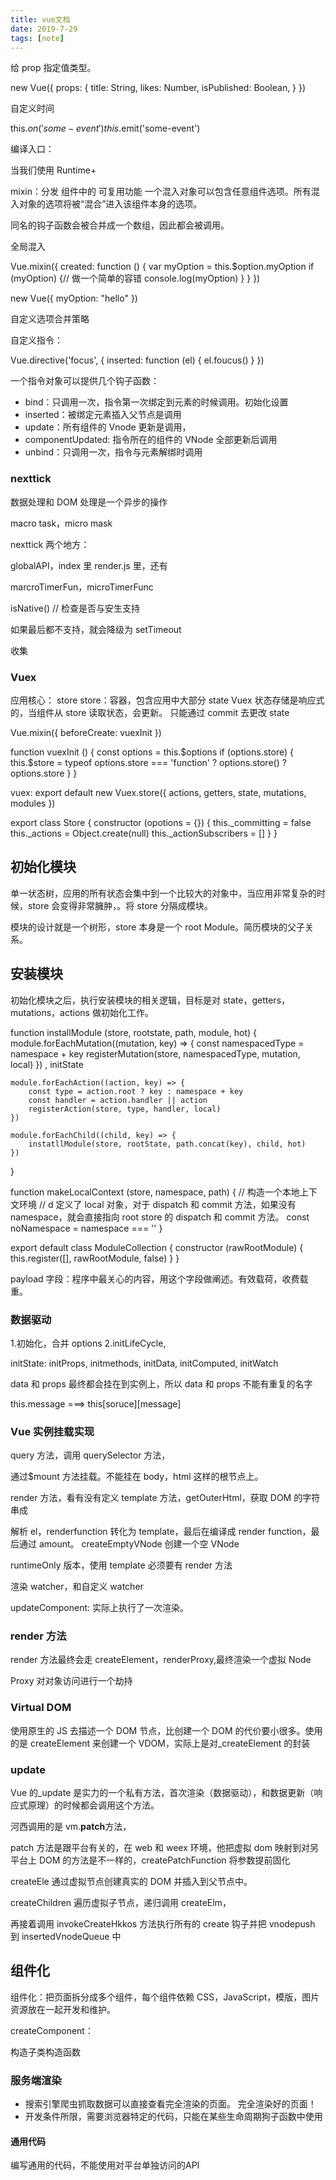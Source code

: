 ```yaml
---
title: vue文档
date: 2019-7-29
tags: [note]
---
```


给 prop 指定值类型。

new Vue({
props: {
title: String,
likes: Number,
isPublished: Boolean,
}
})

自定义时间

this.$on('some-event')
this.$emit('some-event')

编译入口：

当我们使用 Runtime+

mixin：分发 组件中的 可复用功能 一个混入对象可以包含任意组件选项。所有混入对象的选项将被“混合”进入该组件本身的选项。

同名的钩子函数会被合并成一个数组，因此都会被调用。

全局混入

Vue.mixin({
created: function () {
var myOption = this.\$option.myOption
if (myOption) {// 做一个简单的容错
console.log(myOption)
}
}
})

new Vue({
myOption: "hello"
})

自定义选项合并策略

自定义指令：

Vue.directive('focus', {
inserted: function (el) {
el.foucus()
}
})

一个指令对象可以提供几个钩子函数：

- bind：只调用一次，指令第一次绑定到元素的时候调用。初始化设置
- inserted：被绑定元素插入父节点是调用
- update：所有组件的 Vnode 更新是调用，
- componentUpdated: 指令所在的组件的 VNode 全部更新后调用
- unbind：只调用一次，指令与元素解绑时调用

### nexttick

数据处理和 DOM 处理是一个异步的操作

macro task，micro mask

nexttick 两个地方：

globalAPI，index 里
render.js 里，还有

marcroTimerFun，microTimerFunc

isNative() // 检查是否与安生支持

如果最后都不支持，就会降级为 setTimeout

收集

### Vuex

应用核心： store
store：容器，包含应用中大部分 state
Vuex 状态存储是响应式的，当组件从 store 读取状态，会更新。
只能通过 commit 去更改 state

Vue.mixin({
beforeCreate: vuexInit
})

function vuexInit () {
const options = this.$options
    if (options.store) {
        this.$store = typeof options.store === 'function' ? options.store() ? options.store
}
}

vuex:
export default new Vuex.store({
actions,
getters,
state,
mutations,
modules
})

export class Store {
constructor (opotions = {}) {
this.\_committing = false
this.\_actions = Object.create(null)
this.\_actionSubscribers = []
}
}

## 初始化模块

单一状态树，应用的所有状态会集中到一个比较大的对象中，当应用非常复杂的时候，store 会变得非常臃肿，。将 store 分隔成模块。

模块的设计就是一个树形，store 本身是一个 root Module。简历模块的父子关系。

## 安装模块

初始化模块之后，执行安装模块的相关逻辑，目标是对 state，getters，mutations，actions 做初始化工作。

function installModule (store, rootstate, path, module, hot) {
module.forEachMutation((mutation, key) => {
const namespacedType = namespace + key
registerMutation(store, namespacedType, mutation, local)
})
, initState

    module.forEachAction((action, key) => {
        const type = action.root ? key : namespace + key
        const handler = action.handler || action
        registerAction(store, type, handler, local)
    })

    module.forEachChild((child, key) => {
        instatllModule(store, rootState, path.concat(key), child, hot)
    })

}

function makeLocalContext (store, namespace, path) { // 构造一个本地上下文环境
// d 定义了 local 对象，对于 dispatch 和 commit 方法，如果没有 namespace，就会直接指向 root store 的 dispatch 和 commit 方法。
const noNamespace = namespace === ''
}

export default class ModuleCollection {
    constructor (rawRootModule) {
        this.register([], rawRootModule, false)
    }
}

payload 字段：程序中最关心的内容，用这个字段做阐述。有效载荷，收费载重。

### 数据驱动

1.初始化，合并 options
2.initLifeCycle,

initState: initProps, initmethods, initData, initComputed, initWatch

data 和 props 最终都会挂在到实例上，所以 data 和 props 不能有重复的名字

this.message ===> this[soruce][message]

### Vue 实例挂载实现

query 方法，调用 querySelector 方法，

通过\$mount 方法挂载。不能挂在 body，html 这样的根节点上。

render 方法，看有没有定义 template 方法，getOuterHtml，获取 DOM 的字符串成

解析 el，renderfunction 转化为 template，最后在编译成 render function，最后通过 amount。
createEmptyVNode 创建一个空 VNode

runtimeOnly 版本，使用 template 必须要有 render 方法

渲染 watcher，和自定义 watcher

updateComponent: 实际上执行了一次渲染。

### render 方法

render 方法最终会走 createElement，renderProxy,最终渲染一个虚拟 Node

Proxy 对对象访问进行一个劫持

### Virtual DOM

使用原生的 JS 去描述一个 DOM 节点，比创建一个 DOM 的代价要小很多。使用的是 createElement 来创建一个 VDOM，实际上是对\_createElement 的封装

### update

Vue 的\_update 是实力的一个私有方法，首次渲染（数据驱动），和数据更新（响应式原理）的时候都会调用这个方法。

河西调用的是 vm.**patch**方法，

patch 方法是跟平台有关的，在 web 和 weex 环境，他把虚拟 dom 映射到对另平台上 DOM 的方法是不一样的，createPatchFunction 将参数提前固化

createEle 通过虚拟节点创建真实的 DOM 并插入到父节点中。

createChildren 遍历虚拟子节点，递归调用 createElm，

再接着调用 invokeCreateHkkos 方法执行所有的 create 钩子并把 vnodepush 到 insertedVnodeQueue 中

## 组件化

组件化：把页面拆分成多个组件，每个组件依赖 CSS，JavaScript，模版，图片资源放在一起开发和维护。

createComponent：

构造子类构造函数

### 服务端渲染

- 搜索引擎爬虫抓取数据可以直接查看完全渲染的页面。
    完全渲染好的页面！
- 开发条件所限，需要浏览器特定的代码，只能在某些生命周期狗子函数中使用

#### 通用代码

编写通用的代码，不能使用对平台单独访问的API